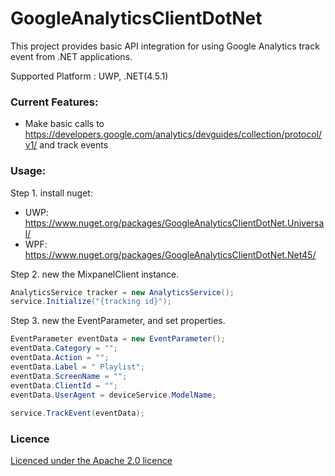 # GoogleAnalyticsClientDotNet

This project provides basic API integration for using Google Analytics track event from .NET
applications.  

Supported Platform : UWP, .NET(4.5.1)

### Current Features:

* Make basic calls to https://developers.google.com/analytics/devguides/collection/protocol/v1/ and track events

### Usage:

Step 1. install nuget:
* UWP: https://www.nuget.org/packages/GoogleAnalyticsClientDotNet.Universal/
* WPF: https://www.nuget.org/packages/GoogleAnalyticsClientDotNet.Net45/

Step 2. new the MixpanelClient instance.

```csharp
AnalyticsService tracker = new AnalyticsService();
service.Initialize("{tracking id}");
```

Step 3. new the EventParameter, and set properties.

```csharp
EventParameter eventData = new EventParameter();
eventData.Category = "";
eventData.Action = "";
eventData.Label = " Playlist";
eventData.ScreenName = "";
eventData.ClientId = "";
eventData.UserAgent = deviceService.ModelName;
            
service.TrackEvent(eventData);
```

### Licence

[Licenced under the Apache 2.0 licence](https://github.com/poumason/GoogleAnalyticsClientDotNet/blob/master/license.txt)